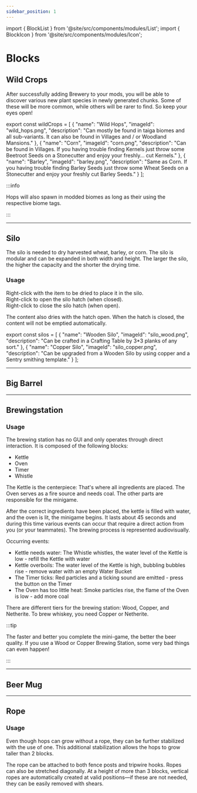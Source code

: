```yaml
---
sidebar_position: 1
---
```

import { BlockList } from '@site/src/components/modules/List';
import { BlockIcon } from '@site/src/components/modules/Icon';



# Blocks
## Wild Crops
After successfully adding Brewery to your mods, you will be able to discover various new plant species in newly generated chunks. Some of these will be more common, while others will be rarer to find. So keep your eyes open!

<BlockList modId="brewery" list={wildCrops} />

export const wildCrops = [
  {
    "name": "Wild Hops",
    "imageId": "wild_hops.png",
    "description": "Can mostly be found in taiga biomes and all sub-variants. It can also be found in Villages and / or Woodland Mansions."
  },
  {
    "name": "Corn",
    "imageId": "corn.png",
    "description": "Can be found in Villages. If you having trouble finding Kernels just throw some Beetroot Seeds on a Stonecutter and enjoy your freshly... cut Kernels."
  },
  {
    "name": "Barley",
    "imageId": "barley.png",
    "description": "Same as Corn. If you having trouble finding Barley Seeds just throw some Wheat Seeds on a Stonecutter and enjoy your freshly cut Barley Seeds."
  }
];

:::info

Hops will also spawn in modded biomes as long as their using the respective biome tags.

:::

***

## Silo
The silo is needed to dry harvested wheat, barley, or corn. The silo is modular and can be expanded in both width and height. The larger the silo, the higher the capacity and the shorter the drying time.

### Usage
Right-click with the item to be dried to place it in the silo.\
Right-click to open the silo hatch (when closed).\
Right-click to close the silo hatch (when open).

The content also dries with the hatch open. When the hatch is closed, the content will not be emptied automatically.

<BlockList modId="brewery" list={silos} />

export const silos = [
{
"name": "Wooden Silo",
"imageId": "silo_wood.png",
"description": "Can be crafted in a Crafting Table by 3*3 planks of any sort."
},
{
"name": "Copper Silo",
"imageId": "silo_copper.png",
"description": "Can be upgraded from a Wooden Silo by using copper and a Sentry smithing template."
}
];

***

## Big Barrel
<BlockIcon modId="brewery" imageId="barrel.png" description="The big barrel currently serves merely as a decorative element. It requires a space of 2x2x2 to be placed." />

***

## Brewingstation
<BlockIcon modId="brewery" imageId="copper_brewingstation.png" description="Required for brewing beer and whiskey. Unlike ordinary blocks, the brewing station is larger: It consists of 5 separate blocks and therefore requires a space of 2x2x2 for placement." />

### Usage
The brewing station has no GUI and only operates through direct interaction. It is composed of the following blocks:
* Kettle
* Oven
* Timer
* Whistle
 
The Kettle is the centerpiece: That's where all ingredients are placed. The Oven serves as a fire source and needs coal. The other parts are responsible for the minigame.

After the correct ingredients have been placed, the kettle is filled with water, and the oven is lit, the minigame begins. It lasts about 45 seconds and during this time various events can occur that require a direct action from you (or your teammates). The brewing process is represented audiovisually.

Occurring events:

* Kettle needs water: The Whistle whistles, the water level of the Kettle is low - refill the Kettle with water
* Kettle overboils: The water level of the Kettle is high, bubbling bubbles rise - remove water with an empty Water Bucket
* The Timer ticks: Red particles and a ticking sound are emitted - press the button on the Timer
* The Oven has too little heat: Smoke particles rise, the flame of the Oven is low - add more coal


There are different tiers for the brewing station: Wood, Copper, and Netherite. To brew whiskey, you need Copper or Netherite.

:::tip

The faster and better you complete the mini-game, the better the beer quality. If you use a Wood or Copper Brewing Station, some very bad things can even happen!

:::

***

## Beer Mug
<BlockIcon modId="brewery" imageId="beer_mug.png" description="Not only serves as a mug for beer but can also be repurposed as a flower pot. Nice!" />

***

## Rope
<BlockIcon modId="brewery" imageId="rope.png" description="After successfully adding Brewery to your mods, you will be able to discover various new plant species in newly generated chunks. Some of these will be more common, while others will be rarer to find. So keep your eyes open!" />

### Usage
Even though hops can grow without a rope, they can be further stabilized with the use of one. This additional stabilization allows the hops to grow taller than 2 blocks.

The rope can be attached to both fence posts and tripwire hooks. Ropes can also be stretched diagonally. At a height of more than 3 blocks, vertical ropes are automatically created at valid positions—if these are not needed, they can be easily removed with shears.